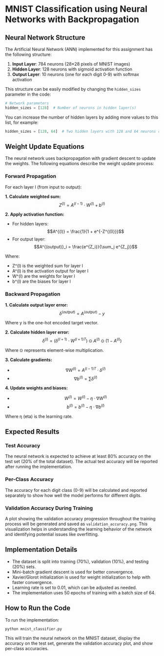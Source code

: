# MNIST Classification using Neural Networks with Backpropagation

## Neural Network Structure

The Artificial Neural Network (ANN) implemented for this assignment has the following structure:

1. **Input Layer**: 784 neurons (28×28 pixels of MNIST images)
2. **Hidden Layer**: 128 neurons with sigmoid activation function
3. **Output Layer**: 10 neurons (one for each digit 0-9) with softmax activation

This structure can be easily modified by changing the `hidden_sizes` parameter in the code:
```python
# Network parameters
hidden_sizes = [128]  # Number of neurons in hidden layer(s)
```

You can increase the number of hidden layers by adding more values to this list, for example:
```python
hidden_sizes = [128, 64]  # Two hidden layers with 128 and 64 neurons respectively
```

## Weight Update Equations

The neural network uses backpropagation with gradient descent to update the weights. The following equations describe the weight update process:

### Forward Propagation

For each layer l (from input to output):

**1. Calculate weighted sum:**
$$Z^{(l)} = A^{(l-1)} \cdot W^{(l)} + b^{(l)}$$

**2. Apply activation function:**
   - For hidden layers: $$A^{(l)} = \frac{1}{1 + e^{-Z^{(l)}}}$$
   - For output layer: $$A^{(output)}_i = \frac{e^{Z_i}}{\sum_j e^{Z_j}}$$

Where:
- Z^(l) is the weighted sum for layer l
- A^(l) is the activation output for layer l
- W^(l) are the weights for layer l
- b^(l) are the biases for layer l

### Backward Propagation

**1. Calculate output layer error:**
$$\delta^{(output)} = A^{(output)} - y$$

Where y is the one-hot encoded target vector.

**2. Calculate hidden layer error:**
$$\delta^{(l)} = (\delta^{(l+1)} \cdot {W^{(l+1)}}^T) \odot A^{(l)} \odot (1-A^{(l)})$$

Where ⊙ represents element-wise multiplication.

**3. Calculate gradients:**
   - $$\nabla W^{(l)} = {A^{(l-1)}}^T \cdot \delta^{(l)}$$
   - $$\nabla b^{(l)} = \sum \delta^{(l)}$$

**4. Update weights and biases:**
   - $$W^{(l)} = W^{(l)} - \eta \cdot \nabla W^{(l)}$$
   - $$b^{(l)} = b^{(l)} - \eta \cdot \nabla b^{(l)}$$

Where η (eta) is the learning rate.

## Expected Results

### Test Accuracy

The neural network is expected to achieve at least 80% accuracy on the test set (20% of the total dataset). The actual test accuracy will be reported after running the implementation.

### Per-Class Accuracy

The accuracy for each digit class (0-9) will be calculated and reported separately to show how well the model performs for different digits.

### Validation Accuracy During Training

A plot showing the validation accuracy progression throughout the training process will be generated and saved as `validation_accuracy.png`. This visualization helps in understanding the learning behavior of the network and identifying potential issues like overfitting.

## Implementation Details

- The dataset is split into training (70%), validation (10%), and testing (20%) sets.
- Mini-batch gradient descent is used for better convergence.
- Xavier/Glorot initialization is used for weight initialization to help with faster convergence.
- Learning rate is set to 0.01, which can be adjusted as needed.
- The implementation uses 50 epochs of training with a batch size of 64.

## How to Run the Code

To run the implementation:

```
python mnist_classifier.py
```

This will train the neural network on the MNIST dataset, display the accuracy on the test set, generate the validation accuracy plot, and show per-class accuracies. 